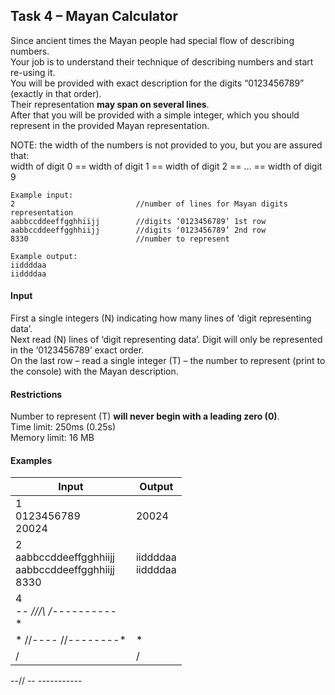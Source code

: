 ## Task 4 – Mayan Calculator 

Since ancient times the Mayan people had special flow of describing numbers.<br>
Your job is to understand their technique of describing numbers and start re-using it.<br>
You will be provided with exact description for the digits “0123456789” (exactly in that order).<br>
Their representation **may span on several lines**.<br>
After that you will be provided with a simple integer, which you should represent in the provided Mayan representation. 

NOTE: the width of the numbers is not provided to you, but you are assured that:<br>
width of digit 0 == width of digit 1 == width of digit 2 == … == width of digit 9 <br>
```
Example input: 
2                           //number of lines for Mayan digits representation 
aabbccddeeffgghhiijj        //digits ‘0123456789’ 1st row  
aabbccddeeffgghhiijj        //digits ‘0123456789’ 2nd row 
8330                        //number to represent 
 
Example output: 
iiddddaa 
iiddddaa 
``` 
#### Input 
First a single integers (N) indicating how many lines of ‘digit representing data’.<br>
Next read (N) lines of ‘digit representing data’. Digit will only be represented in the ‘0123456789’ exact order.<br>
On the last row – read a single integer (T) – the number to represent (print to the console) with the Mayan description.
#### Restrictions 
Number to represent (T) **will never begin with a leading zero (0)**. <br>
Time limit: 250ms (0.25s)<br>
Memory limit: 16 MB 

#### Examples

Input|Output
-|-
1<br>0123456789<br>20024|20024 
2<br>aabbccddeeffgghhiijj<br>aabbccddeeffgghhiijj<br>8330|iiddddaa<br>iiddddaa 
4<br>*-- //\/\ /----------*<br>*||/| / //_|_|_ |\/||*<br>*|| |/  \ | ||| //\-|*<br>*------\/ -----/ ----*<br>1370425869|
* //\---- //\--------* | *
/| / |||/_ /|_\/|_||  | \ /|| |/  |/\||-| 
--\// -- ----------- 
